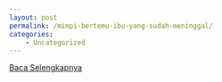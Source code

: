 ```yaml
---
layout: post
permalink: /mimpi-bertemu-ibu-yang-sudah-meninggal/
categories:
    - Uncategorized
---
```


[Baca Selengkapnya](/04)